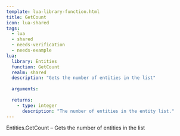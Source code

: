 ```yaml
---
template: lua-library-function.html
title: GetCount
icon: lua-shared
tags:
  - lua
  - shared
  - needs-verification
  - needs-example
lua:
  library: Entities
  function: GetCount
  realm: shared
  description: "Gets the number of entities in the list"
  
  arguments:
  
  returns:
    - type: integer
      description: "The number of entities in the entity list."
---
```


<div class="lua__search__keywords">
Entities.GetCount &#x2013; Gets the number of entities in the list
</div>
